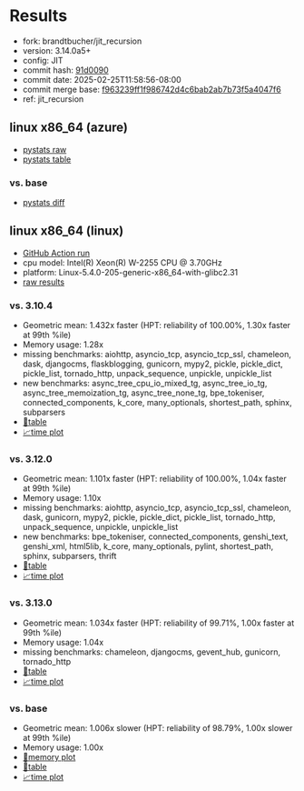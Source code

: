# Results

- fork: brandtbucher/jit_recursion
- version: 3.14.0a5+
- config: JIT
- commit hash: [91d0090](https://github.com/brandtbucher/cpython/commit/91d0090)
- commit date: 2025-02-25T11:58:56-08:00
- commit merge base: [f963239ff1f986742d4c6bab2ab7b73f5a4047f6](https://github.com/python/cpython/commit/f963239ff1f986742d4c6bab2ab7b73f5a4047f6)
- ref: jit_recursion

## linux x86_64 (azure)

- [pystats raw](bm-20250225-azure-x86_64-brandtbucher-jit_recursion-3.14.0a5%2B-91d0090-pystats.json)
- [pystats table](bm-20250225-azure-x86_64-brandtbucher-jit_recursion-3.14.0a5%2B-91d0090-pystats.md)

### vs. base

- [pystats diff](bm-20250225-azure-x86_64-brandtbucher-jit_recursion-3.14.0a5%2B-91d0090-pystats-vs-base.md)

## linux x86_64 (linux)

- [GitHub Action run](https://github.com/faster-cpython/benchmarking/actions/runs/13529874895)
- cpu model: Intel(R) Xeon(R) W-2255 CPU @ 3.70GHz
- platform: Linux-5.4.0-205-generic-x86_64-with-glibc2.31
- [raw results](bm-20250225-linux-x86_64-brandtbucher-jit_recursion-3.14.0a5%2B-91d0090.json)

### vs. 3.10.4

- Geometric mean: 1.432x faster (HPT: reliability of 100.00%, 1.30x faster at 99th %ile)
- Memory usage: 1.28x
- missing benchmarks: aiohttp, asyncio_tcp, asyncio_tcp_ssl, chameleon, dask, djangocms, flaskblogging, gunicorn, mypy2, pickle, pickle_dict, pickle_list, tornado_http, unpack_sequence, unpickle, unpickle_list
- new benchmarks: async_tree_cpu_io_mixed_tg, async_tree_io_tg, async_tree_memoization_tg, async_tree_none_tg, bpe_tokeniser, connected_components, k_core, many_optionals, shortest_path, sphinx, subparsers
- [📄table](bm-20250225-linux-x86_64-brandtbucher-jit_recursion-3.14.0a5%2B-91d0090-vs-3.10.4.md)
- [📈time plot](bm-20250225-linux-x86_64-brandtbucher-jit_recursion-3.14.0a5%2B-91d0090-vs-3.10.4.svg)

### vs. 3.12.0

- Geometric mean: 1.101x faster (HPT: reliability of 100.00%, 1.04x faster at 99th %ile)
- Memory usage: 1.10x
- missing benchmarks: aiohttp, asyncio_tcp, asyncio_tcp_ssl, chameleon, dask, gunicorn, mypy2, pickle, pickle_dict, pickle_list, tornado_http, unpack_sequence, unpickle, unpickle_list
- new benchmarks: bpe_tokeniser, connected_components, genshi_text, genshi_xml, html5lib, k_core, many_optionals, pylint, shortest_path, sphinx, subparsers, thrift
- [📄table](bm-20250225-linux-x86_64-brandtbucher-jit_recursion-3.14.0a5%2B-91d0090-vs-3.12.0.md)
- [📈time plot](bm-20250225-linux-x86_64-brandtbucher-jit_recursion-3.14.0a5%2B-91d0090-vs-3.12.0.svg)

### vs. 3.13.0

- Geometric mean: 1.034x faster (HPT: reliability of 99.71%, 1.00x faster at 99th %ile)
- Memory usage: 1.04x
- missing benchmarks: chameleon, djangocms, gevent_hub, gunicorn, tornado_http
- [📄table](bm-20250225-linux-x86_64-brandtbucher-jit_recursion-3.14.0a5%2B-91d0090-vs-3.13.0.md)
- [📈time plot](bm-20250225-linux-x86_64-brandtbucher-jit_recursion-3.14.0a5%2B-91d0090-vs-3.13.0.svg)

### vs. base

- Geometric mean: 1.006x slower (HPT: reliability of 98.79%, 1.00x slower at 99th %ile)
- Memory usage: 1.00x
- [🧠memory plot](bm-20250225-linux-x86_64-brandtbucher-jit_recursion-3.14.0a5%2B-91d0090-vs-base-mem.svg)
- [📄table](bm-20250225-linux-x86_64-brandtbucher-jit_recursion-3.14.0a5%2B-91d0090-vs-base.md)
- [📈time plot](bm-20250225-linux-x86_64-brandtbucher-jit_recursion-3.14.0a5%2B-91d0090-vs-base.svg)

